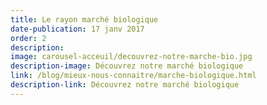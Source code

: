 ```yaml
---
title: Le rayon marché biologique
date-publication: 17 janv 2017
order: 2
description:
image: carousel-acceuil/decouvrez-notre-marche-bio.jpg
description-image: Découvrez notre marché biologique
link: /blog/mieux-nous-connaitre/marche-biologique.html
description-link: Découvrez notre marché biologique 
---
```

